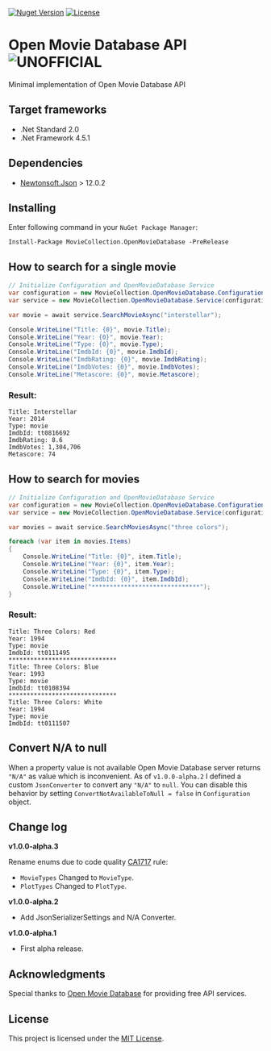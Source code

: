 ﻿[![Nuget Version](https://img.shields.io/nuget/v/MovieCollection.OpenMovieDatabase.svg?style=flat)](https://www.nuget.org/packages/MovieCollection.OpenMovieDatabase)
[![License](https://img.shields.io/github/license/peymanr34/open-movie-database.svg?style=flat)](LICENSE)

# Open Movie Database API ![UNOFFICIAL](https://img.shields.io/badge/UNOFFICIAL-red)
Minimal implementation of Open Movie Database API

## Target frameworks
- .Net Standard 2.0
- .Net Framework 4.5.1

## Dependencies
- [Newtonsoft.Json](https://www.newtonsoft.com/json) > 12.0.2

## Installing
Enter following command in your ```NuGet Package Manager```:
```
Install-Package MovieCollection.OpenMovieDatabase -PreRelease
```

## How to search for a single movie

```csharp
// Initialize Configuration and OpenMovieDatabase Service
var configuration = new MovieCollection.OpenMovieDatabase.Configuration("your-api-key-here");
var service = new MovieCollection.OpenMovieDatabase.Service(configuration);

var movie = await service.SearchMovieAsync("interstellar");

Console.WriteLine("Title: {0}", movie.Title);
Console.WriteLine("Year: {0}", movie.Year);
Console.WriteLine("Type: {0}", movie.Type);
Console.WriteLine("ImdbId: {0}", movie.ImdbId);
Console.WriteLine("ImdbRating: {0}", movie.ImdbRating);
Console.WriteLine("ImdbVotes: {0}", movie.ImdbVotes);
Console.WriteLine("Metascore: {0}", movie.Metascore);
```
### Result:
```
Title: Interstellar
Year: 2014
Type: movie
ImdbId: tt0816692
ImdbRating: 8.6
ImdbVotes: 1,304,706
Metascore: 74
```

## How to search for movies

```csharp
// Initialize Configuration and OpenMovieDatabase Service
var configuration = new MovieCollection.OpenMovieDatabase.Configuration("your-api-key-here");
var service = new MovieCollection.OpenMovieDatabase.Service(configuration);

var movies = await service.SearchMoviesAsync("three colors");

foreach (var item in movies.Items)
{
    Console.WriteLine("Title: {0}", item.Title);
    Console.WriteLine("Year: {0}", item.Year);
    Console.WriteLine("Type: {0}", item.Type);
    Console.WriteLine("ImdbId: {0}", item.ImdbId);
    Console.WriteLine("******************************");
}
```
### Result:
```
Title: Three Colors: Red
Year: 1994
Type: movie
ImdbId: tt0111495
******************************
Title: Three Colors: Blue
Year: 1993
Type: movie
ImdbId: tt0108394
******************************
Title: Three Colors: White
Year: 1994
Type: movie
ImdbId: tt0111507
```

## Convert N/A to null
When a property value is not available Open Movie Database server returns `"N/A"` as value which is inconvenient. As of `v1.0.0-alpha.2` I defined a custom `JsonConverter` to convert any `"N/A"` to `null`. You can disable this behavior by setting `ConvertNotAvailableToNull = false` in `Configuration` object.

## Change log
**v1.0.0-alpha.3**

Rename enums due to code quality [CA1717](https://docs.microsoft.com/en-us/visualstudio/code-quality/ca1717-only-flagsattribute-enums-should-have-plural-names) rule:
- `MovieTypes` Changed to `MovieType`.
- `PlotTypes` Changed to `PlotType`.

**v1.0.0-alpha.2**
- Add JsonSerializerSettings and N/A Converter.

**v1.0.0-alpha.1**
- First alpha release.

## Acknowledgments

Special thanks to [Open Movie Database](https://www.omdbapi.com) for providing free API services. 

## License
This project is licensed under the [MIT License](LICENSE).